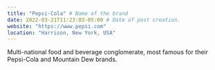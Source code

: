 ```yaml
---
title: "Pepsi-Cola" # Name of the brand
date: 2022-03-21T11:23:03-05:00 # Date of post creation.
website: "https://www.pepsi.com"
location: "Harrison, New York, USA"
---
```


Multi-national food and beverage conglomerate, most famous for their Pepsi-Cola and Mountain Dew brands.